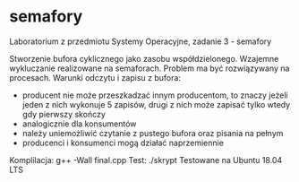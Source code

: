 # semafory
Laboratorium z przedmiotu Systemy Operacyjne, zadanie 3 - semafory


Stworzenie bufora cyklicznego jako zasobu współdzielonego. Wzajemne wykluczanie realizowane na semaforach. Problem ma być rozwiązywany na procesach. Warunki odczytu i zapisu z bufora:
- producent nie może przeszkadzać innym producentom, to znaczy jeżeli jeden z nich wykonuje 5 zapisów, drugi z nich może zapisać tylko wtedy gdy pierwszy skończy
- analogicznie dla konsumentów
- należy uniemożliwić czytanie z pustego bufora oraz pisania na pełnym
- producenci i konsumenci mogą działać naprzemiennie

Komplilacja: g++ -Wall final.cpp
Test: ./skrypt
Testowane na Ubuntu 18.04 LTS
